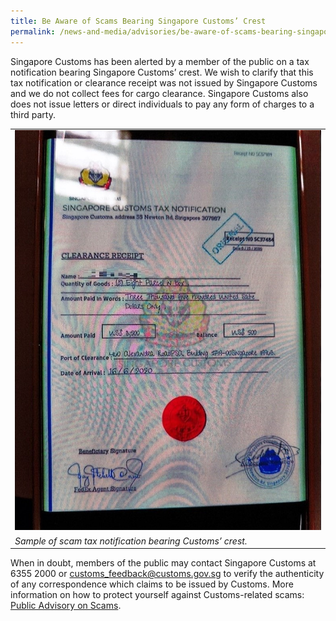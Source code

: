 ```yaml
---
title: Be Aware of Scams Bearing Singapore Customs’ Crest
permalink: /news-and-media/advisories/be-aware-of-scams-bearing-singapore-customs-crest
---
```


Singapore Customs has been alerted by a member of the public on a tax notification bearing Singapore Customs’ crest. We wish to clarify that this tax notification or clearance receipt was not issued by Singapore Customs and we do not collect fees for cargo clearance. Singapore Customs also does not issue letters or direct individuals to pay any form of charges to a third party.

|  |
|---|
|![.](/images/advisory/scams-bearing-customs-crest.jpg)|
|*Sample of scam tax notification bearing Customs’ crest.*|

When in doubt, members of the public may contact Singapore Customs at 6355 2000 or [customs_feedback@customs.gov.sg](mailto:customs_feedback@customs.gov.sg) to verify the authenticity of any correspondence which claims to be issued by Customs. More information on how to protect yourself against Customs-related scams: [Public Advisory on Scams](public-advisory-on-scams). 
